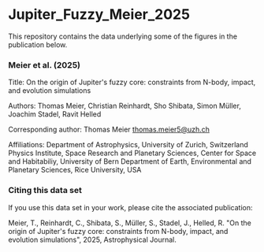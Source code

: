 # Jupiter_Fuzzy_Meier_2025

This repository contains the data underlying some of the figures in the publication below.

### Meier et al. (2025)

Title: On the origin of Jupiter's fuzzy core: constraints from N-body, impact, and evolution simulations

Authors: Thomas Meier, Christian Reinhardt, Sho Shibata, Simon Müller, Joachim Stadel, Ravit Helled

Corresponding author: Thomas Meier <thomas.meier5@uzh.ch>

Affiliations:
Department of Astrophysics, University of Zurich, Switzerland
Physics Institute, Space Research and Planetary Sciences, Center for Space and Habitabiliy, University of Bern
Department of Earth, Environmental and Planetary Sciences, Rice University, USA

### Citing this data set

If you use this data set in your work, please cite the associated publication:

Meier, T., Reinhardt, C., Shibata, S., Müller, S., Stadel, J., Helled, R. "On the origin of Jupiter's fuzzy core: constraints from N-body, impact, and evolution simulations", 2025, Astrophysical Journal.